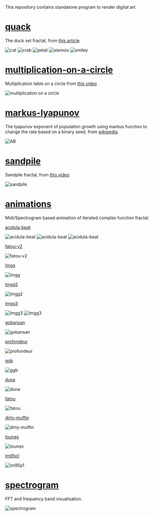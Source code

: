 This repository contains standalone program to render digital art.

# [quack](quack.py)

The duck set fractal, from
[this article](http://www.algorithmic-worlds.net/blog/blog.php?Post=20110227)

![cat](quack/cat.png)
![crab](quack/crab.png)
![petal](quack/petal.png)
![siamois](quack/siamois.png)
![smiley](quack/smiley.png)


# [multiplication-on-a-circle](multiplication-on-a-circle.py)

Multiplication table on a circle from
[this video](https://www.youtube.com/watch?v=-X49VQgi86E)

![multiplication on a circle](multiplication_on_a_circle.png)


# [markus-lyapunov](markus-lyapunov.py)

The lyapunov exponent of population growth using markus function to
change the rate based on a binary seed, from
[wikipedia](https://en.wikipedia.org/wiki/Lyapunov_fractal).

![AB](markus-lyapunov.png)


# [sandpile](sandpile.py)

Sandpile fractal, from [this video](https://www.youtube.com/watch?v=1MtEUErz7Gg)

![sandpile](sandpile.png)


# [animations](animations/)

Midi/Spectrogram based animation of iterated complex function fractal.

[acidula-beat](animations/acidula-beat.py)

![acidula-beat](animations/acidula-beat.png)
![acidula-beat](animations/acidula-beat-2.png)
![acidula-beat](animations/acidula-beat-3.png)


[fatou-v2](animations/fatou-v2.py)

![fatou-v2](animations/fatou-v2.png)


[lmgg](animations/lmgg.py)

![lmgg](animations/lmgg.png)


[lmgg2](animations/lmgg2.py)

![lmgg2](animations/lmgg2.png)


[lmgg3](animations/lmgg3.py)

![lmgg3](animations/lmgg3.png)
![lmgg3](animations/lmgg3-2.png)


[gobansan](animations/gobansan.py)

![gobansan](animations/gobansan.jpg)


[profondeur](animations/profondeur.py)

![profondeur](animations/profondeur.jpg)


[ggb](animations/ggb.py)

![ggb](animations/ggb.jpg)


[duna](animations/duna.py)

![duna](animations/duna.jpg)


[fatou](animations/fatou.py)

![fatou](animations/fatou.jpg)


[dirty-muffin](animations/dirty-muffin.py)

![dirty-muffin](animations/dirty-muffin.jpg)


[tounex](animations/tounex.py)

![tounex](animations/tounex.jpg)


[lm95p1](animations/lm95p1.py)

![lm95p1](animations/lm95p1.jpg)


# [spectrogram](spectrogram.py)

FFT and frequency band visualisation.

![spectrogram](spectrogram.png)
